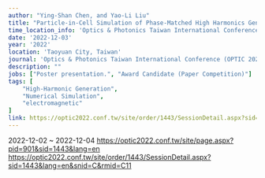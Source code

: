 ```yaml
---
author: "Ying-Shan Chen, and Yao-Li Liu"
title: "Particle-in-Cell Simulation of Phase-Matched High Harmonics Generation in Highly Ionized Plasma"
time_location_info: 'Optics & Photonics Taiwan International Conference (OPTIC 2022) @ Taoyuan City, Taiwan'
date: '2022-12-03'
year: '2022'
location: 'Taoyuan City, Taiwan'
journal: 'Optics & Photonics Taiwan International Conference (OPTIC 2022)'
description: ""
jobs: ["Poster presentation.", "Award Candidate (Paper Competition)"]
tags: [
    "High-Harmonic Generation",
    "Numerical Simulation",
    "electromagnetic"
]
link: https://optic2022.conf.tw/site/order/1443/SessionDetail.aspx?sid=1443&lang=en&snid=C&rmid=C11
---
```

2022-12-02 ~ 2022-12-04
https://optic2022.conf.tw/site/page.aspx?pid=901&sid=1443&lang=en
https://optic2022.conf.tw/site/order/1443/SessionDetail.aspx?sid=1443&lang=en&snid=C&rmid=C11